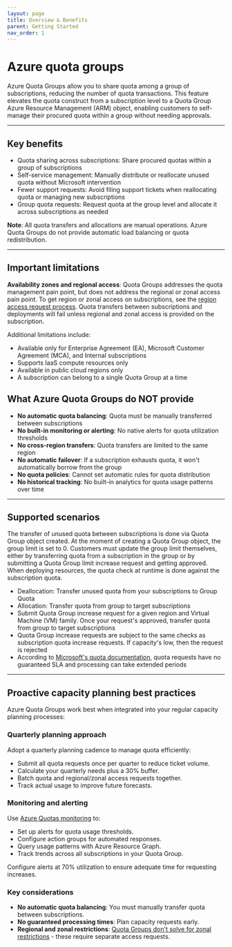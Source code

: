 ```yaml
---
layout: page
title: Overview & Benefits
parent: Getting Started
nav_order: 1
---
```


# Azure quota groups

Azure Quota Groups allow you to share quota among a group of subscriptions, reducing the number of quota transactions. This feature elevates the quota construct from a subscription level to a Quota Group Azure Resource Management (ARM) object, enabling customers to self-manage their procured quota within a group without needing approvals.

---

## Key benefits

- Quota sharing across subscriptions: Share procured quotas within a group of subscriptions
- Self-service management: Manually distribute or reallocate unused quota without Microsoft intervention
- Fewer support requests: Avoid filing support tickets when reallocating quota or managing new subscriptions
- Group quota requests: Request quota at the group level and allocate it across subscriptions as needed

**Note**: All quota transfers and allocations are manual operations. Azure Quota Groups do not provide automatic load balancing or quota redistribution.

---

## Important limitations

**Availability zones and regional access**: Quota Groups addresses the quota management pain point, but does not address the regional or zonal access pain point. To get region or zonal access on subscriptions, see the [region access request process](11-region-access-requests.md). Quota transfers between subscriptions and deployments will fail unless regional and zonal access is provided on the subscription.

Additional limitations include:
- Available only for Enterprise Agreement (EA), Microsoft Customer Agreement (MCA), and Internal subscriptions
- Supports IaaS compute resources only
- Available in public cloud regions only
- A subscription can belong to a single Quota Group at a time

## What Azure Quota Groups do NOT provide

- **No automatic quota balancing**: Quota must be manually transferred between subscriptions
- **No built-in monitoring or alerting**: No native alerts for quota utilization thresholds
- **No cross-region transfers**: Quota transfers are limited to the same region
- **No automatic failover**: If a subscription exhausts quota, it won't automatically borrow from the group
- **No quota policies**: Cannot set automatic rules for quota distribution
- **No historical tracking**: No built-in analytics for quota usage patterns over time

---

## Supported scenarios

The transfer of unused quota between subscriptions is done via Quota Group object created. At the moment of creating a Quota Group object, the group limit is set to 0. Customers must update the group limit themselves, either by transferring quota from a subscription in the group or by submitting a Quota Group limit increase request and getting approved. When deploying resources, the quota check at runtime is done against the subscription quota.

- Deallocation: Transfer unused quota from your subscriptions to Group Quota
- Allocation: Transfer quota from group to target subscriptions
- Submit Quota Group increase request for a given region and Virtual Machine (VM) family. Once your request's approved, transfer quota from group to target subscriptions
- Quota Group increase requests are subject to the same checks as subscription quota increase requests. If capacity's low, then the request is rejected
- According to [Microsoft's quota documentation](https://learn.microsoft.com/en-us/azure/quotas/quickstart-increase-quota-portal), quota requests have no guaranteed SLA and processing can take extended periods

---

## Proactive capacity planning best practices

Azure Quota Groups work best when integrated into your regular capacity planning processes:

### Quarterly planning approach
Adopt a quarterly planning cadence to manage quota efficiently:
- Submit all quota requests once per quarter to reduce ticket volume.
- Calculate your quarterly needs plus a 30% buffer.
- Batch quota and regional/zonal access requests together.
- Track actual usage to improve future forecasts.

### Monitoring and alerting
Use [Azure Quotas monitoring](https://learn.microsoft.com/en-us/azure/quotas/how-to-guide-monitoring-alerting) to:
- Set up alerts for quota usage thresholds.
- Configure action groups for automated responses.
- Query usage patterns with Azure Resource Graph.
- Track trends across all subscriptions in your Quota Group.

Configure alerts at 70% utilization to ensure adequate time for requesting increases.

### Key considerations
- **No automatic quota balancing**: You must manually transfer quota between subscriptions.
- **No guaranteed processing times**: Plan capacity requests early.
- **Regional and zonal restrictions**: [Quota Groups don't solve for zonal restrictions](https://learn.microsoft.com/en-us/azure/quotas/quota-groups) - these require separate access requests.

